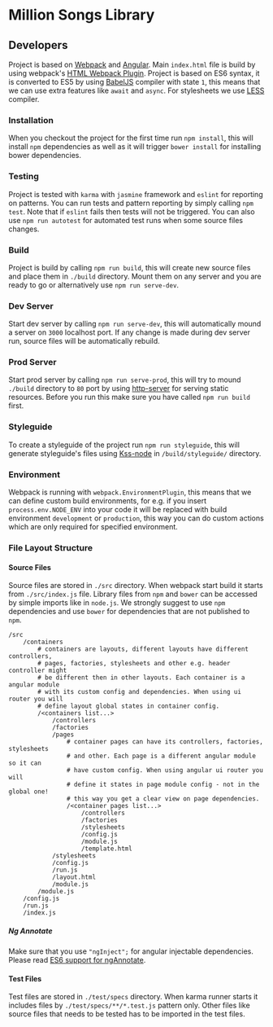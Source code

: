 # Million Songs Library

## Developers

Project is based on [Webpack](http://webpack.github.io/) and [Angular](https://angularjs.org/).
Main `index.html` file is build by using webpack's [HTML Webpack Plugin](https://github.com/ampedandwired/html-webpack-plugin).
Project is based on ES6 syntax, it is converted to ES5 by using [BabelJS](https://babeljs.io) compiler with state `1`,
this means that we can use extra features like `await` and `async`. For stylesheets we use [LESS](http://lesscss.org/)
compiler.

### Installation

When you checkout the project for the first time run `npm install`, this will install `npm`
dependencies as well as it will trigger `bower install` for installing bower dependencies.

### Testing

Project is tested with `karma` with `jasmine` framework and `eslint` for reporting on patterns. You can run tests and
pattern reporting by simply calling `npm test`. Note that if `eslint` fails then tests will not be triggered.
You can also use `npm run autotest` for automated test runs when some source files changes.

### Build

Project is build by calling `npm run build`, this will create new source files and place them in `./build` directory.
Mount them on any server and you are ready to go or alternatively use `npm run serve-dev`.

### Dev Server

Start dev server by calling `npm run serve-dev`, this will automatically mound a server on `3000` localhost port.
If any change is made during dev server run, source files will be automatically rebuild.

### Prod Server

Start prod server by calling `npm run serve-prod`, this will try to mound `./build` directory to `80` port by
using [http-server](https://github.com/indexzero/http-server) for serving static resources. Before you run this make
sure you have called `npm run build` first.

### Styleguide

To create a styleguide of the project run `npm run styleguide`, this will
generate styleguide's files using [Kss-node](https://github.com/kss-node/kss-node)
in `/build/styleguide/` directory.

### Environment

Webpack is running with `webpack.EnvironmentPlugin`, this means that we can define custom build environments, for e.g.
if you insert `process.env.NODE_ENV` into your code it will be replaced with build environment `development` or `production`,
this way you can do custom actions which are only required for specified environment.

### File Layout Structure

#### Source Files

Source files are stored in `./src` directory. When webpack start build it starts from `./src/index.js` file.
Library files from `npm` and `bower` can be accessed by simple imports like in `node.js`. We strongly suggest
to use `npm` dependencies and use `bower` for dependencies that are not published to `npm`.

```
/src
	/containers
		# containers are layouts, different layouts have different controllers,
		# pages, factories, stylesheets and other e.g. header controller might
		# be different then in other layouts. Each container is a angular module
		# with its custom config and dependencies. When using ui router you will
		# define layout global states in container config.
		/<containers list...>
			/controllers
			/factories
			/pages
				# container pages can have its controllers, factories, stylesheets
				# and other. Each page is a different angular module so it can
				# have custom config. When using angular ui router you will
				# define it states in page module config - not in the global one!
				# this way you get a clear view on page dependencies.
				/<container pages list...>
					/controllers
					/factories
					/stylesheets
					/config.js
					/module.js
					/template.html
			/stylesheets
			/config.js
			/run.js
			/layout.html
			/module.js
		/module.js
	/config.js
	/run.js
	/index.js
```

##### Ng Annotate

Make sure that you use `"ngInject";` for angular injectable dependencies.
Please read [ES6 support for ngAnnotate](https://github.com/olov/ng-annotate#es6-and-typescript-support).

#### Test Files

Test files are stored in `./test/specs` directory. When karma runner starts it includes files by
`./test/specs/**/*.test.js` pattern only. Other files like source files that needs to be tested has to be
imported in the test files.
